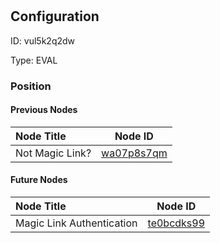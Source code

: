 # <nil>
## Configuration
ID:  vul5k2q2dw

Type: EVAL 








### Position

#### Previous Nodes
| Node Title | Node ID |
| :------------- | ------------ |
| Not Magic Link? | [wa07p8s7qm](./wa07p8s7qm.md) | 
 
 #### Future Nodes
| Node Title | Node ID |
| :------------- | ------------ |
| Magic Link Authentication |[te0bcdks99](./te0bcdks99.md) | 